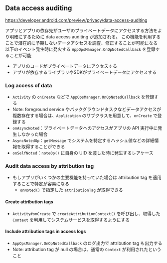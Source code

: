 ## Data access auditing

https://developer.android.com/preview/privacy/data-access-auditing

アプリとアプリの依存先がユーザのプライベートデータにアクセスする方法をより明確にするために data access auditing が追加される。
この機能を利用することで潜在的に予期しないデータアクセスを調査、修正することが可能になる
以下のイベント発生時に発火する `AppOpsManager.OnOpNotedCallback` を登録することが可能

* アプリのコードがプライベートデータにアクセスする
* アプリが依存するライブラリやSDKがプライベートデータにアクセスする

### Log access of data

* `Activity` の `onCreate` などで `AppOpsManager.OnOpNotedCallback` を登録する
* Note: foreground service やバックグラウンドタスクなどデータアクセスが複数存在する場合は、`Application` のサブクラスを用意して、`onCreate` で登録する
* `onAsyncNoted`：プライベートデータへのアクセスがアプリの API 実行中に発生しなかった場合
* `AsyncNotedOp`：`getMessage` でシステムを特定するハッシュ値などの詳細情報を取得することができる
* `onSelfNoted`：`noteOp()` に自身の UID を渡した時に発生するレアケース

### Audit data access by attribution tag

* もしアプリがいくつかの主要機能を持っていた場合は attribution tag を適用することで特定が容易になる
  * `onNoted()` で指定した `attributionTag` が取得できる

#### Create attribution tags

* `Activity#onCreate` で `createAttributionContext()` を呼び出し、取得した `Context` を利用してシステムサービスを取得するようにする

#### Include attribution tags in access logs

* `AppOpsManager.OnOpNotedCallback` のログ出力で attribution tag も出力する
* Note: attribution tag が null の場合は、通常の `Context` が利用されたということ
